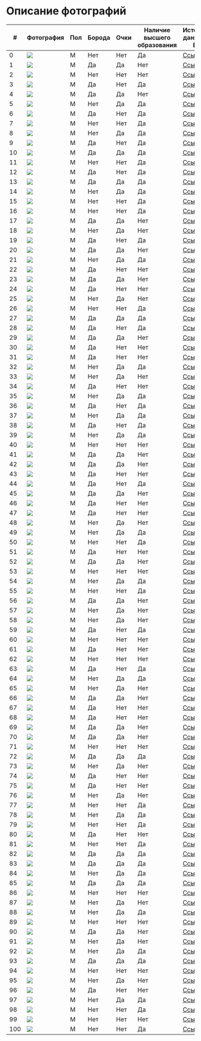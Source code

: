 # Описание фотографий


| # | Фотография | Пол | Борода | Очки | Наличие высшего образования | Источник данных о ВО | Источник фото |
|---|---|---|---|---|---|---|---|
| 0 |![](/Elon_Musk.jpg) | M | Нет | Нет | Да | [Ссылка](https://ru.wikipedia.org/wiki/%D0%9C%D0%B0%D1%81%D0%BA,_%D0%98%D0%BB%D0%BE%D0%BD) | [Ссылка](https://ru.wikipedia.org/wiki/%D0%9C%D0%B0%D1%81%D0%BA,_%D0%98%D0%BB%D0%BE%D0%BD) | 
| 1 |![](1_Robert_John_Downey_Jr.jpg) | M | Да | Да | Нет | [Ссылка](https://ru.wikipedia.org/wiki/Дауни,_Роберт_(младший)) | [Ссылка](https://i.pinimg.com/originals/63/e6/f0/63e6f025ace507a8b0c80aa4c3bd87a3.jpg) |
| 2 |![](2_Tom_Cruise.jpg) | M | Нет | Нет | Нет | [Ссылка](https://ru.wikipedia.org/wiki/Круз,_Том) | [Ссылка](https://yandex.ru/images/search?rpt=simage&noreask=1&source=qa&text=Том%20Круз&stype=image&lr=2&p=1&pos=42&img_url=http%3A%2F%2Falmode.ru%2Fuploads%2Fposts%2F2021-03%2F1617044961_56-p-tom-kruz-59.jpg) |
| 3 |![](3_William_Bradley_Pitt.jpg) | M | Да | Нет | Да | [Ссылка](https://ru.wikipedia.org/wiki/Питт,_Брэд) | [Ссылка](https://yandex.ru/images/search?rpt=simage&noreask=1&source=qa&text=Брэд%20Питт&stype=image&lr=2&p=3&pos=137&img_url=http%3A%2F%2Favatars.mds.yandex.net%2Fget-zen_doc%2F1716636%2Fpub_5cb0c060fd70f300b4fd7ea5_5cb0c61a662beb00b2c20fe3%2Fscale_1200) |
| 4 |![](4_Johnny_Depp.jpg) | M | Да | Да | Нет | [Ссылка](https://ru.wikipedia.org/wiki/Депп,_Джонни) | [Ссылка](https://yandex.ru/images/search?pos=38&text=Джонни%20Депп%20фото&img_url=http%3A%2F%2Falmode.ru%2Fuploads%2Fposts%2F2021-04%2F1618118613_17-p-dzhonni-depp-17.jpg&source=qa&rpt=simage&lr=2) |
| 5 |![](5_Colin_Firth.jpg) | M | Нет | Да | Да | [Ссылка](https://ru.wikipedia.org/wiki/Ферт,_Колин) | [Ссылка](https://yandex.ru/images/search?rpt=simage&noreask=1&source=qa&text=Колин%20Ферт&stype=image&lr=2&p=1&pos=48&img_url=http%3A%2F%2Fi.pinimg.com%2F736x%2F1a%2Fe1%2Fbb%2F1ae1bb34ffd1c21f796a5fc803aa11b4.jpg) |
| 6 |![](6_Luke_George_Evans.jpg) | M | Да | Нет | Да | [Ссылка](https://ru.wikipedia.org/wiki/Эванс,_Люк) | [Ссылка](https://yandex.ru/images/search?rpt=simage&noreask=1&source=qa&text=Люк%20Эванс&stype=image&lr=2&pos=4&img_url=http%3A%2F%2Fpuzzleit.ru%2Ffiles%2Fpuzzles%2F207%2F207260%2F_background.jpg) |
| 7 |![](7_Joseph_Leonard_Gordon_Levitt.jpg) | M | Нет | Нет | Да | [Ссылка](https://ru.wikipedia.org/wiki/Гордон-Левитт,_Джозеф) | [Ссылка](https://yandex.ru/images/search?text=Джозеф%20Гордон-Левитт%20фото&img_url=http%3A%2F%2Fm.media-amazon.com%2Fimages%2FM%2FMV5BMTY3NTk0NDI3Ml5BMl5BanBnXkFtZTgwNDA3NjY0MjE%40._V1_SY450_CR6&rpt=simage&source=qa&stype=image&lr=2&pos=18) |
| 8 |![](8_Benedict_Cumberbatch.jpg) | M | Нет | Да | Да | [Ссылка](https://ru.wikipedia.org/wiki/Камбербэтч,_Бенедикт) | [Ссылка](https://yandex.ru/images/search?text=бенедикт%20камбербэтч%20в%20очках&lr=2&pos=6&img_url=http%3A%2F%2Fautogear.ru%2Fmedia%2Fi%2F1%2F0%2F2%2F4%2F3%2F0%2F0%2Fi%2F1024300.jpg&rpt=simage) |
| 9 |![](9_Michael_Fassbender.jpg) | M | Да | Нет | Да | [Ссылка](https://ru.wikipedia.org/wiki/Фассбендер,_Майкл) | [Ссылка](https://yandex.ru/images/search?text=Майкл%20Фассбендер%20фото&img_url=http%3A%2F%2Falmode.ru%2Fuploads%2Fposts%2F2021-03%2F1617047709_30-p-maikl-fassbender-32.jpg&rpt=simage&source=qa&stype=image&lr=2&pos=12) |
| 10 |![](10_Justin_Timberlake.jpg) | M | Да | Да | Да | [Ссылка](https://ru.wikipedia.org/wiki/Тимберлейк,_Джастин) | [Ссылка](https://yandex.ru/images/search?text=джастин%20тимберлейк%20в%20очках&lr=2&pos=1&img_url=http%3A%2F%2Fjetss.com%2Fwp-content%2Fuploads%2F2016%2F12%2F21116.jpg&rpt=simage) |
| 11 |![](11_Tom_Hiddleston.jpg) | M | Нет | Нет | Да | [Ссылка](https://ru.wikipedia.org/wiki/Хиддлстон,_Том) | [Ссылка](https://yandex.ru/images/search?text=Том%20Хиддлстон%20фото&img_url=http%3A%2F%2Falmode.ru%2Fuploads%2Fposts%2F2020-10%2F1603346246_21-p-tom-khiddlston-29.jpg&rpt=simage&source=qa&stype=image&lr=2&p=1&pos=48) |
| 12 |![](12_Kit_Harington.jpg) | M | Да | Нет | Да | [Ссылка](https://ru.wikipedia.org/wiki/Харингтон,_Кит) | [Ссылка](https://yandex.ru/images/search?text=Кит%20Харингтон%20фото&img_url=http%3A%2F%2Fi.pinimg.com%2Foriginals%2F8e%2F86%2F1b%2F8e861b991c9b6780af9b23ab465f6f07.jpg&rpt=simage&source=qa&stype=image&lr=2&pos=5) |
| 13 |![](13_Ryan_Reynolds.jpg) | M | Да | Да | Да | [Ссылка](https://ru.wikipedia.org/wiki/Рейнольдс,_Райан) | [Ссылка](https://yandex.ru/images/search?text=райан%20рейнольдс%20в%20очках&lr=2&pos=6&img_url=http%3A%2F%2Fupload.wikimedia.org%2Fwikipedia%2Fcommons%2F0%2F0f%2FRyan_Reynolds_Cannes_2014.jpg&rpt=simage) |
| 14 |![](14_Christopher_Lambert.jpg) | M | Нет | Да | Да | [Ссылка](https://ru.wikipedia.org/wiki/Ламберт,_Кристофер) | [Ссылка](https://yandex.ru/images/search?text=Кристофер%20Ламберт%20фото&img_url=http%3A%2F%2Fwww1.pictures.zimbio.com%2Fgi%2FColour%2BAlternative%2BView%2B72nd%2BAnnual%2BCannes%2BRclkFhNR-vHx.jpg&rpt=simage&source=qa&stype=image&lr=2&p=1&pos=62) |
| 15 |![](15_Nicolas_Cage.jpg) | M | Нет | Нет | Да | [Ссылка](https://ru.wikipedia.org/wiki/Кейдж,_Николас) | [Ссылка](https://yandex.ru/images/search?rpt=simage&noreask=1&source=qa&text=Николас%20Кейдж&stype=image&lr=2&p=2&pos=96&img_url=http%3A%2F%2Fdrasler.ru%2Fwp-content%2Fuploads%2F2018%2F12%2FNicolas_Cage.jpg) |
| 16 |![](16_Vin_Diesel.jpg) | M | Нет | Нет | Да | [Ссылка](https://ru.wikipedia.org/wiki/Вин_Дизель) | [Ссылка](https://yandex.ru/images/search?rpt=simage&noreask=1&source=qa&text=Вин%20Дизель&stype=image&lr=2&pos=8&img_url=http%3A%2F%2Fm.media-amazon.com%2Fimages%2FM%2FMV5BNzY3MjMyMzgwM15BMl5BanBnXkFtZTgwMTc4NjcxNzE%40._V1_.jpg) |
| 17 |![](17_Jason_Statham.jpg) | М | Да | Да | Нет | [Ссылка](https://ru.wikipedia.org/wiki/Стейтем,_Джейсон) | [Ссылка](https://yandex.ru/images/search?text=джейсон%20стэтхэм%20в%20очках&lr=2&pos=3&img_url=http%3A%2F%2Favatars.mds.yandex.net%2Fget-zen_doc%2F1720666%2Fpub_5dd6c94d26b6164597867014_5dd6c9bac047f615998f8050%2Fscale_1200&rpt=simage) |
| 18 |![](18_Jim_Carrey.jpg) | М | Нет | Да | Нет | [Ссылка](https://ru.wikipedia.org/wiki/Керри,_Джим) | [Ссылка](https://yandex.ru/images/search?text=джим%20керри%20в%20очках&lr=2&p=2&pos=83&rpt=simage&img_url=http%3A%2F%2Fi.pinimg.com%2F736x%2Fd7%2F66%2F74%2Fd766740fd650414b7461400eccb65adf--jim-carrey-mtv-movie-awards.jpg) |
| 19 |![](19_Chris_Evans.jpg) | М | Да | Нет | Да | [Ссылка](https://ru.wikipedia.org/wiki/Эванс,_Крис) | [Ссылка](https://yandex.ru/images/search?text=Крис%20Эванс%20фото&img_url=http%3A%2F%2Falmode.ru%2Fuploads%2Fposts%2F2020-10%2F1603344681_9-p-kris-evans-11.jpg&rpt=simage&source=qa&stype=image&lr=2&pos=18) |
| 20 |![](20_Steve_Jobs.jpg) | М | Да | Да | Нет | [Ссылка](https://ru.wikipedia.org/wiki/Джобс,_Стив) | [Ссылка](https://yandex.ru/images/search?rpt=simage&noreask=1&source=qa&text=Стив%20Джобс&stype=image&lr=2&pos=13&img_url=http%3A%2F%2Fwomanadvice.ru%2Fsites%2Fdefault%2Ffiles%2F21%2F2015-12-27_0031%2Fv_poslednie_mesyacy_zhizni_stiv_dzhobs_otoshel_ot_del.jpg) |
| 21 |![](21_Elton_John.jpg) | М | Нет | Да | Да | [Ссылка](https://ru.wikipedia.org/wiki/Джон,_Элтон) | [Ссылка](https://yandex.ru/images/search?text=Элтон%20Джон%20фото&img_url=http%3A%2F%2Finteresnyefakty.org%2Fwp-content%2Fuploads%2Felton-dzhon-4.jpg&rpt=simage&source=qa&stype=image&lr=2&pos=2) |
| 22 |![](22_Chris_Hemsworth.jpg) | М | Да | Нет | Нет | [Ссылка](https://ru.wikipedia.org/wiki/Хемсворт,_Крис) | [Ссылка](https://yandex.ru/images/search?text=Крис%20Хемсворт%20фото&img_url=http%3A%2F%2Fi.pinimg.com%2F736x%2F26%2Fbd%2F30%2F26bd30a978be138efb7e770f7cbd705b.jpg&rpt=simage&source=qa&stype=image&lr=2&pos=10) |
| 23 |![](23_Robert_Pattinson.jpg) | М | Да | Да | Нет | [Ссылка](https://ru.wikipedia.org/wiki/Паттинсон,_Роберт) | [Ссылка](https://yandex.ru/images/search?pos=23&img_url=http%3A%2F%2Fi.pinimg.com%2Foriginals%2F4e%2Fe0%2Fb7%2F4ee0b75cb42f998baa69f4cfe7683dc2.jpg&text=роберт%20паттинсон%20в%20очках&lr=2&rpt=simage&source=serp) |
| 24 |![](24_Scott_Adkins.jpg) | М | Да | Нет | Нет | [Ссылка](https://ru.wikipedia.org/wiki/Эдкинс,_Скотт) | [Ссылка](https://yandex.ru/images/search?text=Скотт%20Эдкинс%20фото&img_url=http%3A%2F%2Fzabavniks.com%2Fwp-content%2Fuploads%2Fskott_edkins_foto_6_15145528.jpg&rpt=simage&source=qa&stype=image&lr=2&pos=11) |
| 25 |![](25_Bill_Gates.jpg) | М | Нет | Да | Нет | [Ссылка](https://ru.wikipedia.org/wiki/Гейтс,_Билл) | [Ссылка](https://yandex.ru/images/search?rpt=simage&noreask=1&source=qa&text=Билл%20Гейтс&stype=image&lr=2&p=3&pos=127&img_url=http%3A%2F%2Fpeoples.ru%2Fundertake%2Fsoft%2Fgates%2F3j8itFUjf9ofh.jpeg) |
| 26 |![](26_Bruce_Willis.jpg) | М | Нет | Нет | Да | [Ссылка](https://ru.wikipedia.org/wiki/Уиллис,_Брюс) | [Ссылка](https://yandex.ru/images/search?rpt=simage&noreask=1&source=qa&text=Брюс%20Уиллис&stype=image&lr=2&p=1&pos=45&img_url=http%3A%2F%2Falmode.ru%2Fuploads%2Fposts%2F2020-10%2F1603445505_41-p-bryus-uillis-54.jpg) |
| 27 |![](27_Steven_Spielberg.jpg) | М | Да | Да | Да | [Ссылка](https://ru.wikipedia.org/wiki/Спилберг,_Стивен) | [Ссылка](https://yandex.ru/images/search?text=Стивен%20Спилберг%20фото&img_url=http%3A%2F%2Favatars.dzeninfra.ru%2Fget-zen_doc%2F2746730%2Fpub_62dfd27c509b455e76c9b7af_62dfd2cced25b7045d85a316%2Fscale_1200&rpt=simage&source=qa&stype=image&lr=2&pos=4) |
| 28 |![](28_Dwayne_Johnson.jpg) | М | Да | Нет | Да | [Ссылка](https://ru.wikipedia.org/wiki/Джонсон,_Дуэйн) | [Ссылка](https://yandex.ru/images/search?text=Дуэйн%20Джонсон%20фото&img_url=http%3A%2F%2Ffunart.pro%2Fuploads%2Fposts%2F2019-09%2F1569443709_seksualnaja-dujejn-dzhonson-63.jpg&rpt=simage&source=qa&stype=image&lr=2&pos=17) |
| 29 |![](29_Jason_Momoa.jpg) | М | Да | Да | Нет | [Ссылка](https://ru.wikipedia.org/wiki/Момоа,_Джейсон) | [Ссылка](https://yandex.ru/images/search?text=джейсон%20момоа%20в%20очках&lr=2&pos=2&img_url=http%3A%2F%2Fi.pinimg.com%2F736x%2F6a%2F30%2F38%2F6a303896cca6b6c9be46ff5351a06def.jpg&rpt=simage) |
| 30 |![](30_Peter_Dinklage.jpg) | М | Да | Нет | Нет | [Ссылка](https://ru.wikipedia.org/wiki/Динклэйдж,_Питер) | [Ссылка](https://yandex.ru/images/search?text=Питер%20Динклэйдж%20фото&img_url=http%3A%2F%2Fic.pics.livejournal.com%2Fjulia_klay%2F83505610%2F309440%2F309440_original.jpg&rpt=simage&source=qa&stype=image&lr=2&pos=5) |
| 31 |![](31_Tom_Hanks.jpg) | М | Да | Нет | Нет | [Ссылка](https://ru.wikipedia.org/wiki/Хэнкс,_Том) | [Ссылка](https://yandex.ru/images/search?pos=13&text=Том%20Хэнкс%20фото&img_url=http%3A%2F%2Falmode.ru%2Fuploads%2Fposts%2F2021-03%2F1617028881_46-p-tom-khenks-47.jpg&source=qa&rpt=simage&lr=2) |
| 32 |![](32_Stephen_King.jpg) | М | Нет | Да | Да | [Ссылка](https://ru.wikipedia.org/wiki/Кинг,_Стивен) | [Ссылка](https://yandex.ru/images/search?text=Стивен%20Кинг%20фото&img_url=http%3A%2F%2Fkinoclever.ru%2Fmedia%2Fimages_persons%2Fz8cHPoqTslxRR7oWQ5wsh0fNLt2.jpg&rpt=simage&source=qa&stype=image&lr=2&pos=36) |
| 33 |![](33_Hideo_Kojima.jpg) | М | Нет | Да | Нет | [Ссылка](https://ru.wikipedia.org/wiki/Кодзима,_Хидэо) | [Ссылка](https://yandex.ru/images/search?text=Хидэо%20Кодзима%20фото&img_url=http%3A%2F%2Fskolkolet.com%2Fimages%2F5d83949419e91877459a1519%2Fhideo-kojima.jpg&rpt=simage&source=qa&stype=image&lr=2&pos=9) |
| 34 |![](34_Tom_Hardy.jpg) | М | Да | Нет | Нет | [Ссылка](https://ru.wikipedia.org/wiki/Харди,_Том) | [Ссылка](https://yandex.ru/images/search?text=Том%20Харди%20фото&img_url=http%3A%2F%2Fkartinkin.net%2Fuploads%2Fposts%2F2021-03%2Fthumbs%2F1616115999_27-p-tom-khardi-krasivie-foto-27.jpg&rpt=simage&source=qa&stype=image&lr=2&pos=11) |
| 35 |![](35_Andrey_Malakhov.jpg) | М | Нет | Да | Да | [Ссылка](https://ru.wikipedia.org/wiki/Малахов,_Андрей_Николаевич) | [Ссылка](https://yandex.ru/images/search?text=Андрей%20Малахов%20фото&img_url=http%3A%2F%2Fimages11.domashnyochag.ru%2Fupload%2Fimg_cache%2Ff74%2Ff745477e626cd6fca7bc1d81a62c61d1_ce_612x612x0x0_cropped_1224x1224.jpg&rpt=simage&source=qa&stype=image&lr=2&pos=38) |
| 36 |![](36_Dmitry_Nagiev.jpg) | М | Да | Нет | Да | [Ссылка](https://ru.wikipedia.org/wiki/Нагиев,_Дмитрий_Владимирович) | [Ссылка](https://yandex.ru/images/search?text=Дмитрий%20Нагиев%20фото&img_url=http%3A%2F%2Fgames-of-thrones.ru%2Fsites%2Fdefault%2Ffiles%2Fpictures%2Fallll%2FNagiev%2F75.jpg&rpt=simage&source=qa&stype=image&lr=2&pos=10) |
| 37 |![](37_Mikhail_Boyarsky.jpg) | М | Нет | Да | Да | [Ссылка](https://ru.wikipedia.org/wiki/Боярский,_Михаил_Сергеевич) | [Ссылка](https://yandex.ru/images/search?text=Михаил%20Боярский%20фото&img_url=http%3A%2F%2Finstacom.ru%2Fwp-content%2Fuploads%2F2018%2F11%2F1539633941-0-4.jpg&rpt=simage&source=qa&stype=image&lr=2&pos=29) |
| 38 |![](38_Mikhail_Shufutinsky.jpg) | М | Да | Нет | Да | [Ссылка](https://ru.wikipedia.org/wiki/Шуфутинский,_Михаил_Захарович) | [Ссылка](https://yandex.ru/images/search?text=Михаил%20Шуфутинский%20фото&img_url=http%3A%2F%2Fxn----3-jedq.xn--p1ai%2Fuploads%2Fimages%2Fm%2Fi%2Fh%2Fmihail_shufutinskij.jpg&rpt=simage&source=qa&stype=image&lr=2&p=2&pos=119) |
| 39 |![](39_Alexander_Rosenbaum.jpg) | М | Нет | Да | Да | [Ссылка](https://ru.wikipedia.org/wiki/Розенбаум,_Александр_Яковлевич) | [Ссылка](https://yandex.ru/images/search?text=Александр%20Розенбаум%20фото&img_url=http%3A%2F%2Fpeoples.ru%2Fart%2Fmusic%2Fbard%2Frozenbaum%2FnDsZqKdjOBLjU.jpeg&rpt=simage&source=qa&stype=image&lr=2&p=1&pos=55) |
| 40 |![](40_George_Clooney.jpg) | М | Нет | Нет | Нет | [Ссылка](https://ru.wikipedia.org/wiki/Клуни,_Джордж) | [Ссылка](https://yandex.ru/images/search?text=Джордж%20Клуни%20фото&img_url=http%3A%2F%2Fmedia.vanityfair.com%2Fphotos%2F54ca92cab8f23e3a0313dd08%2Fmaster%2Fw_2560%252Cc_limit%2Fimage.jpg&rpt=simage&source=qa&stype=image&lr=2&pos=10) |
| 41 |![](41_Ashton_Kutcher.jpg) | М | Да | Да | Нет | [Ссылка](https://ru.wikipedia.org/wiki/Кутчер,_Эштон) | [Ссылка](https://yandex.ru/images/search?text=эштон%20кутчер%20в%20очках&lr=2&pos=0&img_url=http%3A%2F%2Faceshowbiz.com%2Fimages%2Fwennpic%2Fashton-kutcher-uk-premiere-what-happens-in-vegas-06.jpg&rpt=simage) |
| 42 |![](42_Matt_Damon.jpg) | М | Да | Да | Нет | [Ссылка](https://ru.wikipedia.org/wiki/Деймон,_Мэтт) | [Ссылка](https://yandex.ru/images/search?pos=26&text=Мэтт%20Дэймон%20фото&img_url=http%3A%2F%2Fi.pinimg.com%2Foriginals%2F7a%2Fd3%2Fbb%2F7ad3bb5ce2bf89ceec59961190da9a8b.jpg&source=qa&rpt=simage&lr=2) |
| 43 |![](43_Ryan_Gosling.jpg) | М | Да | Нет | Нет | [Ссылка](https://ru.wikipedia.org/wiki/Гослинг,_Райан) | [Ссылка](https://yandex.ru/images/search?text=Гослинг%20Райан%20Томас%20фото&img_url=http%3A%2F%2Fpeopletalk.ru%2Fwp-content%2Fuploads%2F2016%2F10%2Forig_3b93daea160f6a806ef9e716e12bbb37-757x1024.jpg&rpt=simage&source=qa&stype=image&lr=2&pos=2) |
| 44 |![](44_Jamie_Foxx.jpg) | М | Да | Нет | Да | [Ссылка](https://ru.wikipedia.org/wiki/Джейми_Фокс) | [Ссылка](https://yandex.ru/images/search?text=Джейми%20Фокс%20фото&img_url=http%3A%2F%2Fok-magazine.ru%2Fimages%2Fcache%2F2017%2F1%2F10%2Fresize_1200_630_true_crop_2209_1668_0_0_q90_169531_94c5bbb08133a6d807c162f34.jpeg&rpt=simage&source=qa&stype=image&lr=2&p=1&pos=51) |
| 45 |![](45_Chris_Rock.jpg) | М | Да | Да | Нет | [Ссылка](https://ru.wikipedia.org/wiki/Рок,_Крис) | [Ссылка](https://yandex.ru/images/search?text=Крис%20Рок%20в%20очкач&lr=2&pos=39&img_url=http%3A%2F%2Flascimmiapensa.com%2Fwp-content%2Fuploads%2F2018%2F08%2Fchris-rock.w710.h473.2x.jpg&rpt=simage) |
| 46 |![](46_Will_Smith.jpg) | М | Да | Нет | Нет | [Ссылка](https://ru.wikipedia.org/wiki/Смит,_Уилл) | [Ссылка](https://yandex.ru/images/search?text=Уилл%20Смит%20фото&img_url=http%3A%2F%2Ffilm.ru%2Fsites%2Fdefault%2Ffiles%2Fimages%2FSmith.jpg&rpt=simage&source=qa&stype=image&lr=2&pos=7) |
| 47 |![](47_Daniel_Radcliffe.jpg) | М | Да | Нет | Нет | [Ссылка](https://ru.wikipedia.org/wiki/Рэдклифф,_Дэниел) | [Ссылка](https://yandex.ru/images/search?text=Дэниел%20Рэдклифф%20фото&img_url=http%3A%2F%2Fimg.buzzfeed.com%2Fbuzzfeed-static%2Fstatic%2F2017-04%2F21%2F5%2Fenhanced%2Fbuzzfeed-prod-fastlane-01%2Foriginal-grid-image-27392-1492768397-7.jpg%3Fcrop%3D683%3A1025%3B14%2C0&rpt=simage&source=qa&stype=image&lr=2&pos=3) |
| 48 |![](48_Jay_Z.jpg) | М | Нет | Да | Нет | [Ссылка](https://ru.wikipedia.org/wiki/Jay-Z) | [Ссылка](https://yandex.ru/images/search?text=Jay-Z%20фото&img_url=http%3A%2F%2F2dopeboyz.com%2Fwp-content%2Fuploads%2F2013%2F01%2Fjayzfeature.jpg&rpt=simage&source=qa&stype=image&lr=2&pos=13) |
| 49 |![](49_Chris_Pine.jpg) | М | Нет | Да | Да | [Ссылка](https://ru.wikipedia.org/wiki/Пайн,_Крис) | [Ссылка](https://yandex.ru/images/search?text=крис%20пайн%20в%20очках&lr=2&pos=19&img_url=http%3A%2F%2Fupload.wikimedia.org%2Fwikipedia%2Fcommons%2Fthumb%2Ff%2Ff2%2FChris_Pine_%252842727112570%2529.jpg%2F798px-Chris_Pine_%252842727112570%2529.jpg&rpt=simage) |
| 50 |![](50_Ewan_McGregor.jpg) | М | Нет | Нет | Да | [Ссылка](https://ru.wikipedia.org/wiki/Макгрегор,_Юэн) | [Ссылка](https://yandex.ru/images/search?text=юэн%20макгрегор%20фото%20в%20очках&lr=2&p=3&pos=130&rpt=simage&img_url=http%3A%2F%2Fs.abcnews.com%2Fimages%2FEntertainment%2FGTY_ewan_mcgregor_jef_160324_10x13_1600.jpg) |
| 51 |![](51_Josh_Hartnett.jpg) | М | Да | Нет | Нет | [Ссылка](https://ru.wikipedia.org/wiki/Хартнетт,_Джош) | [Ссылка](https://yandex.ru/images/search?text=Джош%20Хартнетт%20фото&img_url=http%3A%2F%2Fstatic.wikia.nocookie.net%2Fdc-comics-cinematic-universe%2Fimages%2F6%2F6a%2FJoshHartnett.png%2Frevision%2Flatest%3Fcb%3D20190811185631&rpt=simage&source=qa&stype=image&lr=2&pos=19) |
| 52 |![](52_Kanye_West.jpg) | М | Да | Да | Нет | [Ссылка](https://ru.wikipedia.org/wiki/Уэст,_Канье) | [Ссылка](https://yandex.ru/images/search?text=Канье%20Уэст%20фото%20в%20очках&lr=2&pos=6&img_url=http%3A%2F%2Fsmartcdn.gprod.postmedia.digital%2Ftorontosun%2Fwp-content%2Fuploads%2F2020%2F12%2FGettyImages-1199768982-scaled-e1608951813418.jpg%3Fquality%3D100%26amp%3Bstrip%3Dall&rpt=simage) |
| 53 |![](53_Bruno_Mars.jpg) | М | Нет | Нет | Нет | [Ссылка](https://ru.wikipedia.org/wiki/Бруно_Марс) | [Ссылка](https://yandex.ru/images/search?rpt=simage&noreask=1&source=qa&text=Бруно%20Марс&stype=image&lr=2&pos=2&img_url=http%3A%2F%2Favatars.dzeninfra.ru%2Fget-zen_doc%2F4487230%2Fpub_609d4a3c7265737c8532a17e_609d6082cc145612f8610721%2Fscale_1200) |
| 54 |![](54_John_Oliver.jpg) | М | Нет | Да | Да | [Ссылка](https://ru.wikipedia.org/wiki/Оливер,_Джон) | [Ссылка](https://yandex.ru/images/search?rpt=simage&noreask=1&source=qa&text=Джон%20Оливер&stype=image&lr=2&pos=20&img_url=http%3A%2F%2Fupload.wikimedia.org%2Fwikipedia%2Fcommons%2Fthumb%2F4%2F43%2FJohn_Oliver_November_2016.jpg%2F1200px-John_Oliver_November_2016.jpg) |
| 55 |![](55_Jimmy_Carr.jpg) | М | Нет | Нет | Да | [Ссылка](https://ru.wikipedia.org/wiki/Карр,_Джимми) | [Ссылка](https://yandex.ru/images/search?text=Джимми%20Карр%20фото&img_url=http%3A%2F%2Fnme.com%2Fwp-content%2Fuploads%2F2016%2F09%2F2016_JimmyCarr_Press_170316-1.jpg&rpt=simage&source=qa&stype=image&lr=2&pos=0) |
| 56 |![](56_Seth_Rogen.jpg) | М | Да | Да | Нет | [Ссылка](https://ru.wikipedia.org/wiki/Роген,_Сет) | [Ссылка](https://yandex.ru/images/search?text=Сет%20Роген%20фото&img_url=http%3A%2F%2Fbiografii.net%2Fwp-content%2Fuploads%2F2018%2F12%2F1471346540-set-rogen.jpg&rpt=simage&source=qa&stype=image&lr=2&pos=1) |
| 57 |![](57_David_Cross.jpg) | М | Нет | Да | Нет | [Ссылка](https://ru.wikipedia.org/wiki/Кросс,_Дэвид_(актёр)) | [Ссылка](https://yandex.ru/images/search?rpt=simage&noreask=1&source=qa&text=Дэвид%20Кросс%20(актёр)&stype=image&lr=2&pos=4&img_url=http%3A%2F%2Fm.media-amazon.com%2Fimages%2FM%2FMV5BMTQ0NzUxMDcyNV5BMl5BanBnXkFtZTcwMDY1ODM4OA%40%40._V1_.jpg) |
| 58 |![](58_Eddie_Murphy.jpg) | М | Нет | Да | Нет | [Ссылка](https://ru.wikipedia.org/wiki/Мерфи,_Эдди) | [Ссылка](https://yandex.ru/images/search?text=Эдди%20Мерфи%20фото&img_url=http%3A%2F%2Fwonderwall.com%2Fwp-content%2Fuploads%2Fsites%2F2%2F2019%2F11%2F1068442-wsj-magazine-2019-innovator-awards-sponsored-by-harry-wi.jpg%3Fx%3D533%26y%3D800%26icq%3D74%26sig%3D7928c798e31b81acf8873be2aa19eb92&rpt=simage&source=qa&stype=image&lr=2&p=2&pos=83) |
| 59 |![](59_Bradley_Cooper.jpg) | М | Да | Нет | Да | [Ссылка](https://ru.wikipedia.org/wiki/Купер,_Брэдли) | [Ссылка](https://yandex.ru/images/search?text=Брэдли%20Купер%20фото&img_url=http%3A%2F%2Fdemotivation.ru%2Fwp-content%2Fuploads%2F2021%2F06%2F30-7.jpg&rpt=simage&source=qa&stype=image&lr=2&noreask=1&pos=7) |
| 60 |![](60_Nicolas_Cage.jpg) | М | Нет | Нет | Нет | [Ссылка](https://ru.wikipedia.org/wiki/Кейдж,_Николас) | [Ссылка](https://yandex.ru/images/search?text=Николас%20Кейдж%20фото&img_url=http%3A%2F%2Fdrasler.ru%2Fwp-content%2Fuploads%2F2018%2F12%2FNicolas_Cage.jpg&rpt=simage&source=qa&stype=image&lr=2&noreask=1&p=1&pos=72) |
| 61 |![](61_Ben_Affleck.jpg) | М | Да | Нет | Нет | [Ссылка](https://ru.wikipedia.org/wiki/Аффлек,_Бен) | [Ссылка](https://yandex.ru/images/search?pos=7&img_url=http%3A%2F%2Fptoday.ru%2Fwp-content%2Fuploads%2F2019%2F11%2Fscale_1200-2.jpeg&text=Бен%20Аффлек%20фото&lr=2&rpt=simage&source=qa&noreask=1) |
| 62 |![](62_Al_Pacino.jpg) | М | Нет | Нет | Нет | [Ссылка](https://ru.wikipedia.org/wiki/Пачино,_Аль) | [Ссылка](https://yandex.ru/images/search?text=Аль%20Пачино%20фото&img_url=http%3A%2F%2Fi.pinimg.com%2Foriginals%2F66%2F78%2F28%2F667828df9c6098b6f9aa22da630f9340.jpg&rpt=simage&source=qa&stype=image&lr=2&pos=1) |
| 63 |![](63_Adam_Sandler.jpg) | М | Да | Нет | Да | [Ссылка](https://ru.wikipedia.org/wiki/Сэндлер,_Адам) | [Ссылка](https://yandex.ru/images/search?pos=24&img_url=http%3A%2F%2Falmode.ru%2Fuploads%2Fposts%2F2021-03%2Fthumbs%2F1617047601_23-p-adam-sendler-24.jpg&text=Адам%20Сэндлер%20фото&lr=2&rpt=simage&source=qa&noreask=1) |
| 64 |![](64_Martin_Scorsese.jpg) | М | Нет | Да | Да | [Ссылка](https://ru.wikipedia.org/wiki/Скорсезе,_Мартин) | [Ссылка](https://yandex.ru/images/search?text=Мартин%20Скорсезе%20фото&img_url=http%3A%2F%2Favatars.mds.yandex.net%2Fget-kinopoisk-image%2F1600647%2F8a4478df-3afc-4a9f-a04e-0da545ed0aa9%2F3840x&rpt=simage&source=qa&stype=image&lr=2&noreask=1&pos=8) |
| 65 |![](65_Richard_Gere.jpg) | М | Нет | Да | Нет | [Ссылка](https://ru.wikipedia.org/wiki/Гир,_Ричард) | [Ссылка](https://yandex.ru/images/search?pos=36&img_url=http%3A%2F%2Fbez-makiyazha.ru%2Fwp-content%2Fuploads%2F2021%2F04%2Fna_5a54c1b82820a.jpg&text=Ричард%20Гир%20фото&lr=2&rpt=simage&source=qa&noreask=1) |
| 66 |![](66_Morgan_Freeman.jpg) | М | Да | Да | Нет | [Ссылка](https://ru.wikipedia.org/wiki/Фримен,_Морган) | [Ссылка](https://yandex.ru/images/search?text=Морган%20Фримен%20фото&img_url=http%3A%2F%2Fs0.rbk.ru%2Fv6_top_pics%2Fmedia%2Fimg%2F0%2F38%2F755271855571380.jpg&rpt=simage&source=qa&stype=image&lr=2&pos=9) |
| 67 |![](67_Keanu_Reeves.jpg) | М | Да | Нет | Нет | [Ссылка](https://ru.wikipedia.org/wiki/Ривз,_Киану) | [Ссылка](https://yandex.ru/images/search?text=Киану%20Ривз%20фото&img_url=http%3A%2F%2Fkartinkin.net%2Fuploads%2Fposts%2F2021-03%2F1616120750_6-p-kianu-rivz-krasivie-foto-7.jpg&rpt=simage&source=qa&stype=image&lr=2&noreask=1&pos=34) |
| 68 |![](68_Christian_Bale.jpg) | М | Да | Нет | Нет | [Ссылка](https://ru.wikipedia.org/wiki/Бейл,_Кристиан) | [Ссылка](https://yandex.ru/images/search?text=Кристиан%20Бейл%20фото&img_url=http%3A%2F%2Fkrot.info%2Fuploads%2Fposts%2F2019-02%2F1551212967_oboi_na_kards_qip_ru_-_znamenitosti_-_christian_bale_-_zakach.jpg&rpt=simage&source=qa&stype=image&lr=2&noreask=1&pos=14) |
| 69 |![](69_Jason_Statham.jpg) | М | Да | Да | Нет | [Ссылка](https://ru.wikipedia.org/wiki/Стейтем,_Джейсон) | [Ссылка](https://yandex.ru/images/search?text=Джейсон%20Стэтхэм%20фото&img_url=http%3A%2F%2Fpostervdom.ru%2Fupload%2Fshop_3%2F2%2F3%2F2%2Fitem_2328%2Fitem_2328.jpg&rpt=simage&source=qa&stype=image&lr=2&noreask=1&pos=11) |
| 70 |![](70_Leonardo_DiCaprio.jpg) | М | Да | Да | Нет | [Ссылка](https://ru.wikipedia.org/wiki/Ди_Каприо,_Леонардо) | [Ссылка](https://yandex.ru/images/search?text=леонардо%20ди%20каприо%20в%20очках&lr=2&pos=4&img_url=http%3A%2F%2Fif24.ru%2Fwp-content%2Fuploads%2F2021%2F09%2FRIAN_5890301.HR_.ru_.jpg&rpt=simage) |
| 71 |![](71_Sean_Penn.jpg) | М | Нет | Нет | Нет | [Ссылка](https://ru.wikipedia.org/wiki/Пенн,_Шон) | [Ссылка](https://yandex.ru/images/search?text=Шон%20Пенн%20фото&img_url=http%3A%2F%2Falmode.ru%2Fuploads%2Fposts%2F2021-03%2F1616403810_32-p-shon-pen-35.jpg&rpt=simage&source=qa&stype=image&lr=2&noreask=1&pos=9) |
| 72 |![](72_Francis_Ford_Coppola.jpg) | М | Да | Да | Да | [Ссылка](https://ru.wikipedia.org/wiki/Коппола,_Фрэнсис_Форд) | [Ссылка](https://yandex.ru/images/search?text=Фрэнсис%20Форд%20Коппола%20фото&img_url=http%3A%2F%2Fm.media-amazon.com%2Fimages%2FM%2FMV5BMTM5NDU3OTgyNV5BMl5BanBnXkFtZTcwMzQxODA0NA%40%40._V1_SX400_CR0&rpt=simage&source=qa&stype=image&lr=2&noreask=1&pos=15) |
| 73 |![](73_Jackie_Chan.jpg) | М | Нет | Да | Нет | [Ссылка](https://ru.wikipedia.org/wiki/Чан,_Джеки) | [Ссылка](https://yandex.ru/images/search?text=Джеки%20Чан%20фото&img_url=http%3A%2F%2Fi.pinimg.com%2Foriginals%2F16%2F14%2Fac%2F1614ac1de628665bdfee173897b27c2d.jpg&rpt=simage&source=qa&stype=image&lr=2&noreask=1&p=1&pos=44) |
| 74 |![](74_Russell_Crowe.jpg) | М | Да | Нет | Нет | [Ссылка](https://ru.wikipedia.org/wiki/Кроу,_Рассел) | [Ссылка](https://yandex.ru/images/search?text=Рассел%20Кроу%20фото&img_url=http%3A%2F%2Falmode.ru%2Fuploads%2Fposts%2F2021-03%2F1617047415_9-p-rassel-krou-9.jpg&rpt=simage&source=qa&stype=image&lr=2&noreask=1&pos=15) |
| 75 |![](75_Channing_Tatum.jpg) | М | Да | Нет | Нет | [Ссылка](https://ru.wikipedia.org/wiki/Татум,_Ченнинг) | [Ссылка](https://yandex.ru/images/search?text=Ченнинг%20Татум%20фото&img_url=http%3A%2F%2Fmuzhyazheny.ru%2Fwp-content%2Fuploads%2F2021%2F05%2F1-8-768x1116.jpg&rpt=simage&source=qa&stype=image&lr=2&noreask=1&pos=4) |
| 76 |![](76_Jack_Nicholson.jpg) | М | Нет | Да | Нет | [Ссылка](https://ru.wikipedia.org/wiki/Николсон,_Джек) | [Ссылка](https://yandex.ru/images/search?text=Джек%20Николсон%20фото&img_url=http%3A%2F%2Fkinodrive.com%2Fimages%2F203%2Fkinodrive.com-203-105163.jpg&rpt=simage&source=qa&stype=image&lr=2&noreask=1&pos=11) |
| 77 |![](77_Michael_Douglas.jpg) | М | Нет | Нет | Да | [Ссылка](https://ru.wikipedia.org/wiki/Дуглас,_Майкл) | [Ссылка](https://yandex.ru/images/search?text=Майкл%20Кирк%20Дуглас%20фото&img_url=http%3A%2F%2Fthesun.co.uk%2Fwp-content%2Fuploads%2F2020%2F02%2FNINTCHDBPICT000555542790-e1580988085599.jpg&rpt=simage&source=qa&stype=image&lr=2&noreask=1&pos=25) |
| 78 |![](78_Danny_DeVito.jpg) | М | Нет | Да | Да | [Ссылка](https://ru.wikipedia.org/wiki/Де_Вито,_Дэнни) | [Ссылка](https://yandex.ru/images/search?text=Дэнни%20Де%20Вито%20фото&img_url=http%3A%2F%2Fzabavniks.com%2Fwp-content%2Fuploads%2Fdenni_de_vito_foto_38_08141644.jpg&rpt=simage&source=qa&stype=image&lr=2&noreask=1&pos=1) |
| 79 |![](79_James_Franco.jpg) | М | Нет | Нет | Да | [Ссылка](https://ru.wikipedia.org/wiki/Франко,_Джеймс) | [Ссылка](https://yandex.ru/images/search?text=Джеймс%20Франко%20фото&img_url=http%3A%2F%2Fi.pinimg.com%2F736x%2Ffb%2Fde%2F0e%2Ffbde0e502aa69456023a405e99d88b11--franco-brothers-dave-franco.jpg&rpt=simage&source=qa&stype=image&lr=2&noreask=1&pos=8) |
| 80 |![](80_Tobey_Maguire.jpg) | М | Да | Нет | Нет | [Ссылка](https://ru.wikipedia.org/wiki/Магуайр,_Тоби) | [Ссылка](https://yandex.ru/images/search?text=Тоби%20Магуайр%20фото&img_url=http%3A%2F%2Falmode.ru%2Fuploads%2Fposts%2F2020-11%2F1604409990_19-p-tobi-maguair-23.jpg&rpt=simage&source=qa&stype=image&lr=2&noreask=1&pos=11) |
| 81 |![](81_Jesse_Eisenberg.jpg) | М | Нет | Нет | Да | [Ссылка](https://ru.wikipedia.org/wiki/Айзенберг,_Джесси) | [Ссылка](https://yandex.ru/images/search?text=джесси%20айзенберг%20в%20очках&lr=2&pos=33&img_url=http%3A%2F%2Faceshowbiz.com%2Fimages%2Fwennpic%2Fwenn3206270.jpg&rpt=simage) |
| 82 |![](82_George_Lucas.jpg) | М | Да | Да | Да | [Ссылка](https://ru.wikipedia.org/wiki/Лукас,_Джордж) | [Ссылка](https://yandex.ru/images/search?text=Джордж%20Лукас%20фото&img_url=http%3A%2F%2Fkinodrive.com%2Fimages%2F6%2Fkinodrive.com-6-122559.jpg&rpt=simage&source=qa&stype=image&lr=2&pos=2) |
| 83 |![](83_Samuel_L_Jackson.jpg) | М | Да | Да |  Да | [Ссылка](https://ru.wikipedia.org/wiki/Джексон,_Сэмюэл_Лерой) | [Ссылка](https://yandex.ru/images/search?text=Сэмюэл%20Л%20Джексон%20фото&img_url=http%3A%2F%2Falmode.ru%2Fuploads%2Fposts%2F2020-10%2F1603346445_1-p-semyuel-dzhekson-2.jpg&rpt=simage&source=qa&stype=image&lr=2&noreask=1&pos=11) |
| 84 |![](84_Kevin_Spacey.jpg) | М | Нет | Да | Да | [Ссылка](https://ru.wikipedia.org/wiki/Спейси,_Кевин) | [Ссылка](https://yandex.ru/images/search?text=кевин%20спейси%20в%20очках&lr=2&pos=4&img_url=http%3A%2F%2Fi.pinimg.com%2Foriginals%2F2d%2Fa9%2F41%2F2da941766b8b8ff7a1eec1629bc6461f.jpg&rpt=simage) |
| 85 |![](85_Matthew_McConaughey.jpg) | М | Да | Да | Да | [Ссылка](https://ru.wikipedia.org/wiki/Макконахи,_Мэттью) | [Ссылка](https://yandex.ru/images/search?text=мэттью%20макконахи%20фото%20в%20очках&lr=2&pos=13&img_url=http%3A%2F%2Falmode.ru%2Fuploads%2Fposts%2F2020-07%2F1596080920_31-p-mettyu-makkonakhi-instagramm-48.jpg&rpt=simage) |
| 86 |![](86_Mark_Ruffalo.jpg) | М | Нет | Нет | Нет | [Ссылка](https://ru.wikipedia.org/wiki/Руффало,_Марк) | [Ссылка](https://yandex.ru/images/search?text=Марк%20Руффало%20фото&img_url=http%3A%2F%2Fpeoples.ru%2Fart%2Fcinema%2Factor%2Fmark_ruffalo%2F4u5Ri74Tb0vst.jpeg&rpt=simage&source=qa&stype=image&lr=2&noreask=1&pos=6) |
| 87 |![](87_Zac_Efron.jpg) | М | Нет | Да | Нет | [Ссылка](https://ru.wikipedia.org/wiki/Эфрон,_Зак) | [Ссылка](https://yandex.ru/images/search?text=зак%20эфрон%20фото%20в%20очках&lr=2&pos=9&img_url=http%3A%2F%2Fkinogallery.com%2Fpimages%2F220%2Fkinogallery.com-220-408595.jpg&rpt=simage) |
| 88 |![](88_Jared_Leto.jpg) | М | Нет | Да | Да | [Ссылка](https://ru.wikipedia.org/wiki/Лето,_Джаред) | [Ссылка](https://yandex.ru/images/search?text=джаред%20лето%20фото%20в%20очках&lr=2&pos=8&img_url=http%3A%2F%2Fimg-fotki.yandex.ru%2Fget%2F6417%2F79015228.1f6%2F0_c6339_1e70ccef_XXL.jpg&rpt=simage) |
| 89 |![](89_Ben_Barnes.jpg) | М | Нет | Нет | Нет | [Ссылка](https://ru.wikipedia.org/wiki/Барнс,_Бен) | [Ссылка](https://yandex.ru/images/search?text=Бен%20Барнс%20фото%20в%20очках&lr=2&p=1&pos=50&rpt=simage&img_url=http%3A%2F%2Fdata17.gallery.ru%2Falbums%2Fgallery%2F283815-9917e-50082164-m750x740-u1252c.jpg) |
| 90 |![](90_Jude_Law.jpg) | М | Да | Да | Нет | [Ссылка](https://ru.wikipedia.org/wiki/Лоу,_Джуд) | [Ссылка](https://yandex.ru/images/search?text=джуд%2лоу%20фото%20в%20очках&lr=2&pos=23&img_url=http%3A%2F%2Fwww3.pictures.stylebistro.com%2Fbg%2FJude%2BLaw%2BClassic%2BSunglasses%2BWayfarer%2BSunglasses%2B6w46aZ6UkY2x.jpg&rpt=simage) |
| 91 |![](91_Quentin_Tarantino.jpg) | М | Нет | Да | Нет | [Ссылка](https://ru.wikipedia.org/wiki/Тарантино,_Квентин) | [Ссылка](https://yandex.ru/images/search?text=квентин%20тарантино%20фото%20в%20очках&lr=2&pos=1&img_url=http%3A%2F%2Fsun9-46.userapi.com%2FkyDGDt04xKDJfevVcLAPgHhv1Y5MS81-Sxwbog%2FNuR7QR3lE2I.jpg&rpt=simage) |
| 92 |![](92_Robert_Zemeckis.jpg) | М | Нет | Да | Да | [Ссылка](https://ru.wikipedia.org/wiki/Земекис,_Роберт) | [Ссылка](https://yandex.ru/images/search?text=Роберт%20Земекис%20фото&img_url=http%3A%2F%2Fkinodrive.com%2Fimages%2F25%2Fkinodrive.com-25-122806.jpg&rpt=simage&source=qa&stype=image&lr=2&noreask=1&pos=4) |
| 93 |![](93_Gary_Oldman.jpg) | М | Да | Да | Да | [Ссылка](https://ru.wikipedia.org/wiki/Олдмен,_Гэри) | [Ссылка](https://yandex.ru/images/search?text=Гари%20Олдман%20фото&img_url=http%3A%2F%2Fimage.assets.pressassociation.io%2Fv2%2Fimage%2Fproduction%2F7a4e5a7fe5ca19108eb7f50c1662ea0cY29udGVudHNlYXJjaCwxNTEzMjY2MDc5%2F2.34107550.jpg%3Fw%3D905&rpt=simage&source=qa&stype=image&lr=2&noreask=1&pos=15) |
| 94 |![](94_Gary_Sinise.jpg) | М | Нет | Нет | Нет | [Ссылка](https://ru.wikipedia.org/wiki/Синиз,_Гэри) | [Ссылка](https://yandex.ru/images/search?text=Гэри%20Синиз%20фото&img_url=http%3A%2F%2Fpostila.ru%2Fdata%2Fda%2F19%2Fdd%2Fce%2Fda19ddce1801a382ccd4aafafdd4af6549ed85223ca97dea41d7611faa457101.png&rpt=simage&source=qa&stype=image&lr=2&noreask=1&pos=9) |
| 95 |![](95_Christopher_Lloyd.jpg) | М | Нет | Да | Нет | [Ссылка](https://ru.wikipedia.org/wiki/Ллойд,_Кристофер) | [Ссылка](https://yandex.ru/images/search?text=Кристофер%20Ллойд%20фото&img_url=http%3A%2F%2Fkinogallery.com%2Fpimages%2F569%2Fkinogallery.com-569-158721.jpg&rpt=simage&source=qa&stype=image&lr=2&noreask=1&pos=19) |
| 96 |![](96_Frank_Darabont.jpg) | М | Да | Нет | Нет | [Ссылка](https://ru.wikipedia.org/wiki/Дарабонт,_Фрэнк) | [Ссылка](https://yandex.ru/images/search?text=Фрэнк%20Дарабонт%20фото&img_url=http%3A%2F%2Ftr.web.img4.acsta.net%2Fpictures%2F17%2F03%2F14%2F11%2F21%2F235114.jpg&rpt=simage&source=qa&stype=image&lr=2&noreask=1&pos=1) |
| 97 |![](97_Bob_Gale.jpg) | М | Нет  | Да | Да | [Ссылка](https://ru.wikipedia.org/wiki/Гейл,_Боб) | [Ссылка](https://yandex.ru/images/search?rpt=simage&noreask=1&source=qa&text=Боб%20Гейл&stype=image&lr=2&pos=4&img_url=http%3A%2F%2Fslivkisineta.ru%2Fwp-content%2Fuploads%2F2020%2F03%2Fscenarist-bob-gejl.jpg) |
| 98 |![](98_Robert_Redford.jpg) | М | Нет | Нет | Да | [Ссылка](https://ru.wikipedia.org/wiki/Редфорд,_Роберт) | [Ссылка](https://yandex.ru/images/search?text=Роберт%20Редфорд%20фото&img_url=http%3A%2F%2Fst.ilfattoquotidiano.it%2Fwp-content%2Fuploads%2F2016%2F08%2Fredford-675x675.jpg&rpt=simage&source=qa&stype=image&lr=2&noreask=1&pos=6) |
| 99 |![](99_Chris_Columbus.jpg) | М | Нет | Нет | Нет | [Ссылка]() | [Ссылка](https://yandex.ru/images/search?text=Крис%20Коламбус%20фото&img_url=http%3A%2F%2Fkrot.info%2Fuploads%2Fposts%2F2019-10%2F1572202993_instagram-kris-kolambus-4.jpg&rpt=simage&source=qa&stype=image&lr=2&noreask=1&pos=27) |
| 100 |![](100_Oliver_Stone.jpg) | М | Нет | Нет | Да | [Ссылка](https://ru.wikipedia.org/wiki/Стоун,_Оливер) | [Ссылка](https://yandex.ru/images/search?text=Оливер%20Стоун%20фото&img_url=http%3A%2F%2Fimages.fandango.com%2FImageRenderer%2F0%2F0%2Fredesign%2Fstatic%2Fimg%2Fdefault_poster.png%2F0%2Fimages%2Fmasterrepository%2Ffandango%2F116457%2Fw-pm-oliverstone-1.jpg&rpt=simage&source=qa&stype=image&lr=2&noreask=1&p=1&pos=75) |

